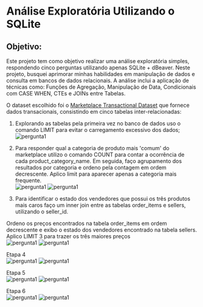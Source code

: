 # Análise Exploratória Utilizando o SQLite

## Objetivo:
Este projeto tem como objetivo realizar uma análise exploratória simples, respondendo cinco perguntas utilizando apenas SQLite + dBeaver. 
Neste projeto, busquei aprimorar minhas habilidades em manipulação de dados e consulta em bancos de dados relacionais. A análise inclui a aplicação de técnicas como:
Funções de Agregação, Manipulação de Data, Condicionais com CASE WHEN, CTEs e JOINs entre Tabelas.

O dataset escolhido foi o [Marketplace Transactional Dataset](https://www.kaggle.com/datasets/petewojtczak/raw-transactional-data) que fornece dados transacionais, consistindo em cinco tabelas inter-relacionadas:

1. Explorando as tabelas pela primeira vez no banco de dados uso o comando LIMIT para evitar o carregamento excessivo dos dados;<br>
![pergunta1](imgs/img1%20-%20conhecendodataset.png)

2. Para responder qual a categoria de produto mais 'comum' do marketplace utilizo o comando COUNT para contar a ocorrência de cada product_category_name. Em seguida, faço agrupamento dos resultados por categoria e ordeno pela contagem em ordem decrescente. Aplico limit para aparecer apenas a categoria mais frequente.<br>
![pergunta1](imgs/img2%20-%20ask1.png)
![pergunta1](imgs/img2%20-%20ask1r.png)

3. Para identificar o estado dos vendedores que possui os três produtos mais caros faço um inner join entre as tabelas order_items e sellers, utilizando o seller_id.

Ordeno os preços encontrados na tabela order_items em ordem decrescente e exibo o estado dos vendedores encontrado na tabela sellers. Aplico LIMIT 3 para trazer os três maiores preços<br>
![pergunta1](imgs/img3%20-%20ask2.png)
![pergunta1](imgs/img3%20-%20ask2r.png)

Etapa 4<br>
![pergunta1](imgs/img4%20-%20ask3.png)
![pergunta1](imgs/img4%20-%20ask3r.png)

Etapa 5<br>
![pergunta1](imgs/img5%20-%20ask4.png)
![pergunta1](imgs/img5%20-%20ask4r.png)

Etapa 6<br>
![pergunta1](imgs/img6%20-%20ask5.png)
![pergunta1](imgs/img6%20-%20ask5r.png)


